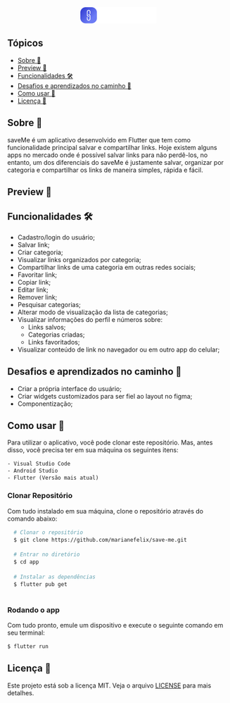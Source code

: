 <div align="center">
  <img src="/.github/logo.png" alt="saveMe" />
</div>

## Tópicos
 - [Sobre 📖](#sobre-)
 - [Preview 📱](#preview-)
 - [Funcionalidades 🛠️](#Funcionalidades-%EF%B8%8F)
 - [Desafios e aprendizados no caminho 🤯](#desafios-e-aprendizados-no-caminho-)
 - [Como usar 🤔](#como-usar-)
 - [Licença 📝](#licença-)

## Sobre 📖
saveMe é um aplicativo desenvolvido em Flutter que tem como funcionalidade principal salvar e compartilhar links. Hoje existem alguns apps no mercado onde é possível salvar links para não perdê-los, no entanto, um dos diferenciais do saveMe é justamente salvar, organizar por categoria e compartilhar os links de maneira simples, rápida e fácil. 

## Preview 📱

## Funcionalidades 🛠️
- Cadastro/login do usuário;
- Salvar link;
- Criar categoria;
- Visualizar links organizados por categoria;
- Compartilhar links de uma categoria em outras redes sociais;
- Favoritar link;
- Copiar link;
- Editar link;
- Remover link;
- Pesquisar categorias;
- Alterar modo de visualização da lista de categorias;
- Visualizar informações do perfil e números sobre:
  - Links salvos;
  - Categorias criadas;
  - Links favoritados;
- Visualizar conteúdo de link no navegador ou em outro app do celular;

## Desafios e aprendizados no caminho 🤯
- Criar a própria interface do usuário;
- Criar widgets customizados para ser fiel ao layout no figma;
- Componentização;

## Como usar 🤔

Para utilizar o aplicativo, você pode clonar este repositório. Mas, antes disso, você precisa ter em sua máquina os seguintes itens:

    - Visual Studio Code
    - Android Studio
    - Flutter (Versão mais atual)

### Clonar Repositório

Com tudo instalado em sua máquina, clone o repositório através do comando abaixo:

```bash
  # Clonar o repositório
  $ git clone https://github.com/marianefelix/save-me.git

  # Entrar no diretório
  $ cd app

  # Instalar as dependências
  $ flutter pub get
  
```

### Rodando o app

Com tudo pronto, emule um dispositivo e execute o seguinte comando em seu terminal:

```bash
$ flutter run
```

## Licença 📝
Este projeto está sob a licença MIT. Veja o arquivo [LICENSE](https://github.com/marianefelix/save-me/blob/develop/LICENSE) para mais detalhes.
